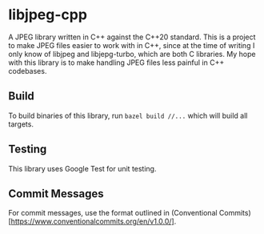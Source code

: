 # libjpeg-cpp

A JPEG library written in C++ against the C++20 standard. This is a project to make JPEG files easier to work with in C++, since at the time of writing I only know of libjpeg and libjepg-turbo, which are both C libraries. My hope with this library is to make handling JPEG files less painful in C++ codebases.

## Build

To build binaries of this library, run `bazel build //...` which will build all targets.

## Testing

This library uses Google Test for unit testing.

## Commit Messages

For commit messages, use the format outlined in (Conventional Commits)[https://www.conventionalcommits.org/en/v1.0.0/].

